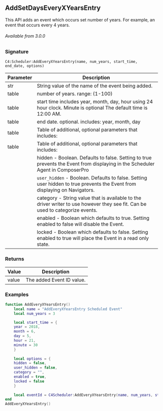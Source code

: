 ## AddSetDaysEveryXYearsEntry

This API adds an event which occurs set number of years. For example, an event that occurs every 4 years.

###### Available from 3.0.0


### Signature

`C4:Scheduler:AddEveryXYearsEntry(name, num_years, start_time, end_date, options)`


| Parameter | Description |
| --- | --- |
| str | String value of the name of the event being added. |
| table | number of years. range: (1-100) |
| table | start time includes year, month, day, hour using 24 hour clock. Minute is optional  The default time is 12:00 AM. | 
| table | end date. optional. includes: year, month, day |
| table | Table of additional, optional parameters that includes: 
| table | Table of additional, optional parameters that includes: |
| | hidden - Boolean. Defaults to false. Setting to true prevents the Event from displaying in the Scheduler Agent in ComposerPro |
| | `user_hidden` - Boolean. Defaults to false. Setting user hidden to true prevents the Event from displaying on Navigators. |
| | category - String value that is available to the driver writer to use however they see fit. Can be used to categorize events. |
| | enabled - Boolean which defaults to true. Setting enabled to false will disable the Event. |
| | locked - Boolean which defaults to false. Setting enabled to true will place the Event in a read only state. |


### Returns

| Value | Description |
| --- | --- |
| value | The added Event ID value. |


### Examples

```lua
function AddEveryXYearsEntry()
	local name = "AddEveryXYearsEntry Scheduled Event"
	local num_years = 3

	local start_time = {
	year = 2018,
	month = 6,
	day = 5,
	hour = 21,
	minute = 30
	}
	
	local options = {
	hidden = false,
	user_hidden = false,
	category = "",
	enabled = true,
	locked = false
	}
	
	local eventId = C4Scheduler:AddEveryXYearsEntry(name, num_years, start_time)
end
AddEveryXYearsEntry()
```